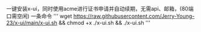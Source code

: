 一键安装x-ui，同时使用acme进行证书申请并自动续期，无需api、邮箱，(80端口需空闲)
一条命令
'''
wget https://raw.githubusercontent.com/Jerry-Young-23/x-ui/main/x-ui.sh && chmod +x ./x-ui.sh && ./x-ui.sh
'''
